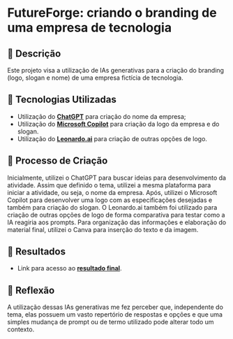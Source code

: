 # FutureForge: criando o branding de uma empresa de tecnologia



## 📒 Descrição
Este projeto visa a utilização de IAs generativas para a criação do branding (logo, slogan e nome) de uma empresa fictícia de tecnologia.

## 🤖 Tecnologias Utilizadas
- Utilização do **[ChatGPT](https://chatgpt.com/)** para criação do nome da empresa;
- Utilização do **[Microsoft Copilot](https://copilot.microsoft.com)** para criação da logo da empresa e do slogan.
- Utilização do **[Leonardo.ai](https://leonardo.ai/)** para criação de outras opções de logo.

## 🧐 Processo de Criação
Inicialmente, utilizei o ChatGPT para buscar ideias para desenvolvimento da atividade. Assim que definido o tema, utilizei a mesma plataforma para iniciar a atividade, ou seja, o nome da empresa. Após, utilizei o Microsoft Copilot para desenvolver uma logo com as especificações desejadas e também para criação do slogan. O Leonardo.ai também foi utilizado para criação de outras opções de logo de forma comparativa para testar como a IA reagiria aos prompts. Para organização das informações e elaboração do material final, utilizei o Canva para inserção do texto e da imagem.

## 🚀 Resultados
- Link para acesso ao **[resultado final](https://www.canva.com/design/DAGa5QM2RdU/g2hJoZ9nQxesigyU_5ok-Q/edit?utm_content=DAGa5QM2RdU&utm_campaign=designshare&utm_medium=link2&utm_source=sharebutton)**. 

## 💭 Reflexão
A utilização dessas IAs generativas me fez perceber que, independente do tema, elas possuem um vasto repertório de respostas e opções e que uma simples mudança de prompt ou de termo utilizado pode alterar todo um contexto.

